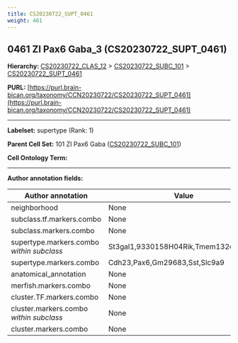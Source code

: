 ```yaml
---
title: CS20230722_SUPT_0461
weight: 461
---
```

## 0461 ZI Pax6 Gaba_3 (CS20230722_SUPT_0461)
<b>Hierarchy: </b>
[CS20230722_CLAS_12](../CS20230722_CLAS_12) >
[CS20230722_SUBC_101](../CS20230722_SUBC_101) >
[CS20230722_SUPT_0461](../CS20230722_SUPT_0461)

**PURL:** [https://purl.brain-bican.org/taxonomy/CCN20230722/CS20230722_SUPT_0461](https://purl.brain-bican.org/taxonomy/CCN20230722/CS20230722_SUPT_0461)

---


**Labelset:** supertype (Rank: 1)

**Parent Cell Set:** 101 ZI Pax6 Gaba ([CS20230722_SUBC_101](../CS20230722_SUBC_101))



**Cell Ontology Term:** 

[MARKER GENES.]: #


---

[TRANSFERRED ANNOTATIONS.]: #


[AUTHOR ANNOTATION FIELDS.]: #


**Author annotation fields:**

| Author annotation | Value |
|-------------------|-------|
|neighborhood|None|
|subclass.tf.markers.combo|None|
|subclass.markers.combo|None|
|supertype.markers.combo _within subclass_|St3gal1,9330158H04Rik,Tmem132c,Pcp4l1|
|supertype.markers.combo|Cdh23,Pax6,Gm29683,Sst,Slc9a9|
|anatomical_annotation|None|
|merfish.markers.combo|None|
|cluster.TF.markers.combo|None|
|cluster.markers.combo _within subclass_|None|
|cluster.markers.combo|None|
